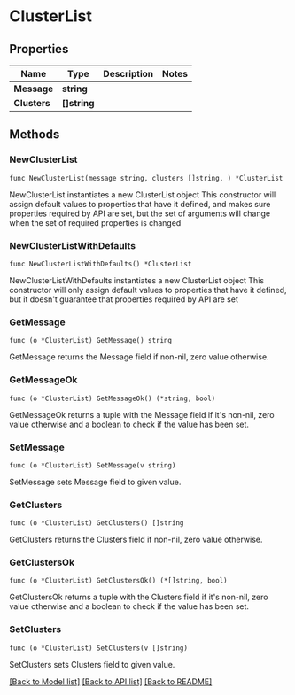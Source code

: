 # ClusterList

## Properties

Name | Type | Description | Notes
------------ | ------------- | ------------- | -------------
**Message** | **string** |  | 
**Clusters** | **[]string** |  | 

## Methods

### NewClusterList

`func NewClusterList(message string, clusters []string, ) *ClusterList`

NewClusterList instantiates a new ClusterList object
This constructor will assign default values to properties that have it defined,
and makes sure properties required by API are set, but the set of arguments
will change when the set of required properties is changed

### NewClusterListWithDefaults

`func NewClusterListWithDefaults() *ClusterList`

NewClusterListWithDefaults instantiates a new ClusterList object
This constructor will only assign default values to properties that have it defined,
but it doesn't guarantee that properties required by API are set

### GetMessage

`func (o *ClusterList) GetMessage() string`

GetMessage returns the Message field if non-nil, zero value otherwise.

### GetMessageOk

`func (o *ClusterList) GetMessageOk() (*string, bool)`

GetMessageOk returns a tuple with the Message field if it's non-nil, zero value otherwise
and a boolean to check if the value has been set.

### SetMessage

`func (o *ClusterList) SetMessage(v string)`

SetMessage sets Message field to given value.


### GetClusters

`func (o *ClusterList) GetClusters() []string`

GetClusters returns the Clusters field if non-nil, zero value otherwise.

### GetClustersOk

`func (o *ClusterList) GetClustersOk() (*[]string, bool)`

GetClustersOk returns a tuple with the Clusters field if it's non-nil, zero value otherwise
and a boolean to check if the value has been set.

### SetClusters

`func (o *ClusterList) SetClusters(v []string)`

SetClusters sets Clusters field to given value.



[[Back to Model list]](../README.md#documentation-for-models) [[Back to API list]](../README.md#documentation-for-api-endpoints) [[Back to README]](../README.md)


